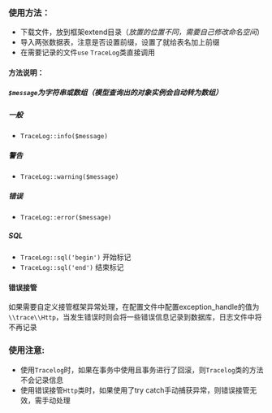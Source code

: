 
### 使用方法：

 - 下载文件，放到框架extend目录（*放置的位置不同，需要自己修改命名空间*）
 - 导入两张数据表，注意是否设置前缀，设置了就给表名加上前缀
 - 在需要记录的文件`use` `TraceLog`类直接调用
 #### 方法说明：
 ##### `$message`为字符串或数组（模型查询出的对象实例会自动转为数组）
 
 ##### 一般
 - `TraceLog::info($message)` 
  ##### 警告
 - `TraceLog::warning($message)` 
 ##### 错误
 - `TraceLog::error($message)` 
 ##### SQL
 - `TraceLog::sql('begin')` 开始标记
 - `TraceLog::sql('end')` 结束标记
 
 #### 错误接管
 如果需要自定义接管框架异常处理，在配置文件中配置exception_handle的值为`\\trace\\Http`，当发生错误时则会将一些错误信息记录到数据库，日志文件中将不再记录

### 使用注意:
- 使用`Tracelog`时，如果在事务中使用且事务进行了回滚，则`Tracelog`类的方法不会记录信息
- 使用错误接管`Http`类时，如果使用了try catch手动捕获异常，则错误接管无效，需手动处理
